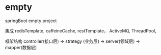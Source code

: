 # empty
springBoot empty project

集成 redisTemplate,
     caffeineCache,
     restTemplate，
     ActiveMQ,
     ThreadPool,

框架结构 
    controller(接口层) -> strategy (业务层) -> server(领域层) -> mapper(数据层)
    